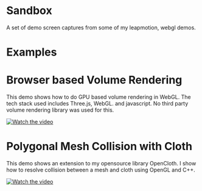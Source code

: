 # Sandbox
A set of demo screen captures from some of my leapmotion, webgl demos.

# Examples
# Browser based Volume Rendering
This demo shows how to do GPU based volume rendering in WebGL. The tech stack used includes Three.js, WebGL. and javascript. No third party volume rendering library was used for this.

[![Watch the video](http://img.youtube.com/vi/ojGpmq7MxCo/0.jpg)](https://youtu.be/ojGpmq7MxCo)

# Polygonal Mesh Collision with Cloth
This demo shows an extension to my opensource library OpenCloth. I show how to resolve collision between a mesh and cloth using OpenGL and C++.

[![Watch the video](http://img.youtube.com/vi/Bz4PONwNv3E/0.jpg)](https://youtu.be/Bz4PONwNv3E)

